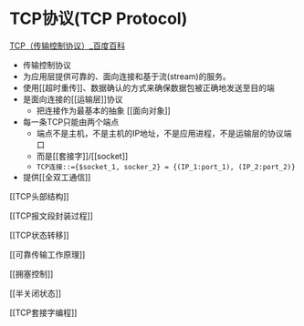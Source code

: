 # TCP协议(TCP Protocol)

[TCP（传输控制协议）_百度百科 ](https://baike.baidu.com/item/TCP/33012?fromtitle=TCP%E5%8D%8F%E8%AE%AE&fromid=8988699&fr=aladdin)

- 传输控制协议
- 为应用层提供可靠的、面向连接和基于流(stream)的服务。
- 使用[[超时重传]]、数据确认的方式来确保数据包被正确地发送至目的端
- 是面向连接的[[运输层]]协议
  - 把连接作为最基本的抽象
  [[面向对象]]
- 每一条TCP只能由两个端点
  - 端点不是主机，不是主机的IP地址，不是应用进程，不是运输层的协议端口
  - 而是[[套接字]]/[[socket]]
  - `TCP连接::={$socket_1, socker_2} = {(IP_1:port_1), (IP_2:port_2)}`
- 提供[[全双工通信]]

[[TCP头部结构]]

[[TCP报文段封装过程]]

[[TCP状态转移]]

[[可靠传输工作原理]]

[[拥塞控制]]

[[半关闭状态]]

[[TCP套接字编程]]
